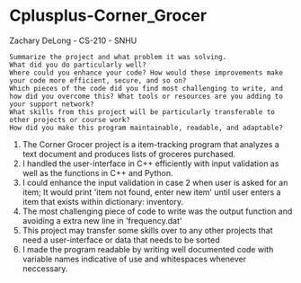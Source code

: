 # Cplusplus-Corner_Grocer
Zachary DeLong - CS-210 - SNHU

    Summarize the project and what problem it was solving.
    What did you do particularly well?
    Where could you enhance your code? How would these improvements make your code more efficient, secure, and so on?
    Which pieces of the code did you find most challenging to write, and how did you overcome this? What tools or resources are you adding to your support network?
    What skills from this project will be particularly transferable to other projects or course work?
    How did you make this program maintainable, readable, and adaptable?

1. The Corner Grocer project is a item-tracking program that analyzes a text document and produces lists of groceres purchased. 
2. I handled the user-interface in C++ efficiently with input validation as well as the functions in C++ and Python. 
3. I could enhance the input validation in case 2 when user is asked for an item; It would print 'item not found, enter new item' until user enters a item that exists within dictionary: inventory.
4. The most challenging piece of code to write was the output function and avoiding a extra new line in 'frequency.dat' 
5. This project may transfer some skills over to any other projects that need a user-interface or data that needs to be sorted
6. I made the program readable by writing well documented code with variable names indicative of use and whitespaces whenever neccessary. 
